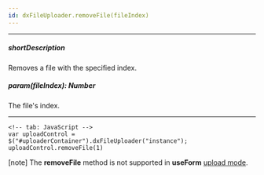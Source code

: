 ```yaml
---
id: dxFileUploader.removeFile(fileIndex)
---
```

---
##### shortDescription
Removes a file with the specified index.

##### param(fileIndex): Number
The file's index.

---

    <!-- tab: JavaScript -->
    var uploadControl = $("#uploaderContainer").dxFileUploader("instance");
    uploadControl.removeFile(1)

[note] 
The **removeFile** method is not supported in **useForm** [upload mode](/api-reference/10%20UI%20Components/dxFileUploader/1%20Configuration/uploadMode.md '/Documentation/ApiReference/UI_Components/dxFileUploader/Configuration/#uploadMode').
